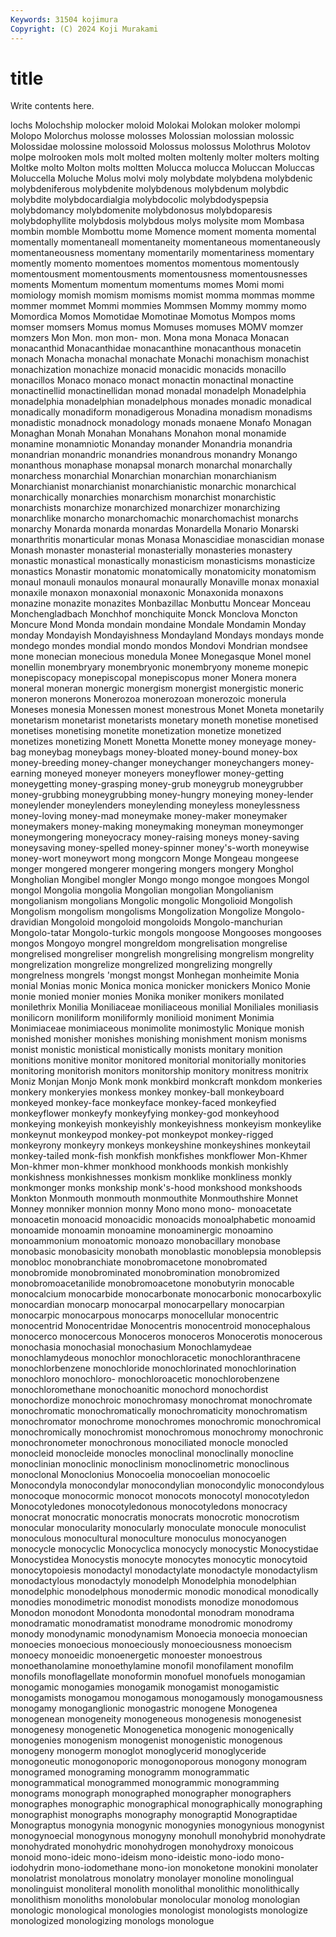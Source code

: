 ```yaml
---
Keywords: 31504 kojimura
Copyright: (C) 2024 Koji Murakami
---
```


# title

Write contents here.



lochs Molochship molocker moloid Molokai Molokan moloker molompi Molopo Molorchus
molosse molosses Molossian molossian molossic Molossidae molossine molossoid Molossus molossus
Molothrus Molotov molpe molrooken mols molt molted molten moltenly molter
molters molting Moltke molto Molton molts moltten Molucca molucca Moluccan
Moluccas Moluccella Moluche Molus molvi moly molybdate molybdena molybdenic molybdeniferous
molybdenite molybdenous molybdenum molybdic molybdite molybdocardialgia molybdocolic molybdodyspepsia molybdomancy molybdomenite
molybdonosus molybdoparesis molybdophyllite molybdosis molybdous molys molysite mom Mombasa mombin
momble Mombottu mome Momence moment momenta momental momentally momentaneall momentaneity
momentaneous momentaneously momentaneousness momentany momentarily momentariness momentary momently momento momentoes
momentos momentous momentously momentousment momentousments momentousness momentousnesses moments Momentum momentum
momentums momes Momi momi momiology momish momism momisms momist momma
mommas momme mommer mommet Mommi mommies Mommsen Mommy mommy momo
Momordica Momos Momotidae Momotinae Momotus Mompos moms momser momsers Momus
momus Momuses momuses MOMV momzer momzers Mon Mon. mon mon-
mon. Mona mona Monaca Monacan monacanthid Monacanthidae monacanthine monacanthous monacetin
monach Monacha monachal monachate Monachi monachism monachist monachization monachize monacid
monacidic monacids monacillo monacillos Monaco monaco monact monactin monactinal monactine
monactinellid monactinellidan monad monadal monadelph Monadelphia monadelphia monadelphian monadelphous monades
monadic monadical monadically monadiform monadigerous Monadina monadism monadisms monadistic monadnock
monadology monads monaene Monafo Monagan Monaghan Monah Monahan Monahans Monahon
monal monamide monamine monamniotic Monanday monander Monandria monandria monandrian monandric
monandries monandrous monandry Monango monanthous monaphase monapsal monarch monarchal monarchally
monarchess monarchial Monarchian monarchian monarchianism Monarchianist monarchianist monarchianistic monarchic monarchical
monarchically monarchies monarchism monarchist monarchistic monarchists monarchize monarchized monarchizer monarchizing
monarchlike monarcho monarchomachic monarchomachist monarchs monarchy Monarda monarda monardas Monardella
Monario Monarski monarthritis monarticular monas Monasa Monascidiae monascidian monase Monash
monaster monasterial monasterially monasteries monastery monastic monastical monastically monasticism monasticisms
monasticize monastics Monastir monatomic monatomically monatomicity monatomism monaul monauli monaulos
monaural monaurally Monaville monax monaxial monaxile monaxon monaxonial monaxonic Monaxonida
monaxons monazine monazite monazites Monbazillac Monbuttu Moncear Monceau Monchengladbach Monchhof
monchiquite Monck Monclova Moncton Moncure Mond Monda mondain mondaine Mondale
Mondamin Monday monday Mondayish Mondayishness Mondayland Mondays mondays monde mondego
mondes mondial mondo mondos Mondovi Mondrian mondsee mone monecian monecious
monedula Monee Monegasque Monel monel monellin monembryary monembryonic monembryony moneme
monepic monepiscopacy monepiscopal monepiscopus moner Monera monera moneral moneran monergic
monergism monergist monergistic moneric moneron monerons Monerozoa monerozoan monerozoic monerula
Moneses monesia Monessen monest monestrous Monet Moneta monetarily monetarism monetarist
monetarists monetary moneth monetise monetised monetises monetising monetite monetization monetize
monetized monetizes monetizing Monett Monetta Monette money moneyage money-bag moneybag
moneybags money-bloated money-bound money-box money-breeding money-changer moneychanger moneychangers money-earning moneyed
moneyer moneyers moneyflower money-getting moneygetting money-grasping money-grub moneygrub moneygrubber money-grubbing
moneygrubbing money-hungry moneying money-lender moneylender moneylenders moneylending moneyless moneylessness money-loving
money-mad moneymake money-maker moneymaker moneymakers money-making moneymaking moneyman moneymonger moneymongering
moneyocracy money-raising moneys money-saving moneysaving money-spelled money-spinner money's-worth moneywise money-wort
moneywort mong mongcorn Monge Mongeau mongeese monger mongered mongerer mongering
mongers mongery Monghol Mongholian Mongibel mongler Mongo mongo mongoe mongoes
Mongol mongol Mongolia mongolia Mongolian mongolian Mongolianism mongolianism mongolians Mongolic
mongolic Mongolioid Mongolish Mongolism mongolism mongolisms Mongolization Mongolize Mongolo-dravidian Mongoloid
mongoloid mongoloids Mongolo-manchurian Mongolo-tatar Mongolo-turkic mongols mongoose Mongooses mongooses mongos
Mongoyo mongrel mongreldom mongrelisation mongrelise mongrelised mongreliser mongrelish mongrelising mongrelism
mongrelity mongrelization mongrelize mongrelized mongrelizing mongrelly mongrelness mongrels 'mongst mongst
Monhegan monheimite Monia monial Monias monic Monica monica monicker monickers
Monico Monie monie monied monier monies Monika moniker monikers monilated
monilethrix Monilia Moniliaceae moniliaceous monilial Moniliales moniliasis monilicorn moniliform moniliformly
monilioid moniment Monimia Monimiaceae monimiaceous monimolite monimostylic Monique monish monished
monisher monishes monishing monishment monism monisms monist monistic monistical monistically
monists monitary monition monitions monitive monitor monitored monitorial monitorially monitories
monitoring monitorish monitors monitorship monitory monitress monitrix Moniz Monjan Monjo
Monk monk monkbird monkcraft monkdom monkeries monkery monkeryies monkess monkey
monkey-ball monkeyboard monkeyed monkey-face monkeyface monkey-faced monkeyfied monkeyflower monkeyfy monkeyfying
monkey-god monkeyhood monkeying monkeyish monkeyishly monkeyishness monkeyism monkeylike monkeynut monkeypod
monkey-pot monkeypot monkey-rigged monkeyrony monkeyry monkeys monkeyshine monkeyshines monkeytail monkey-tailed
monk-fish monkfish monkfishes monkflower Mon-Khmer Mon-khmer mon-khmer monkhood monkhoods monkish
monkishly monkishness monkishnesses monkism monklike monkliness monkly monkmonger monks monkship
monk's-hood monkshood monkshoods Monkton Monmouth monmouth monmouthite Monmouthshire Monnet Monney
monniker monnion monny Mono mono mono- monoacetate monoacetin monoacid monoacidic
monoacids monoalphabetic monoamid monoamide monoamin monoamine monoaminergic monoamino monoammonium monoatomic
monoazo monobacillary monobase monobasic monobasicity monobath monoblastic monoblepsia monoblepsis monobloc
monobranchiate monobromacetone monobromated monobromide monobrominated monobromination monobromized monobromoacetanilide monobromoacetone monobutyrin
monocable monocalcium monocarbide monocarbonate monocarbonic monocarboxylic monocardian monocarp monocarpal monocarpellary
monocarpian monocarpic monocarpous monocarps monocellular monocentric monocentrid Monocentridae Monocentris monocentroid
monocephalous monocerco monocercous Monoceros monoceros Monocerotis monocerous monochasia monochasial monochasium
Monochlamydeae monochlamydeous monochlor monochloracetic monochloranthracene monochlorbenzene monochloride monochlorinated monochlorination monochloro
monochloro- monochloroacetic monochlorobenzene monochloromethane monochoanitic monochord monochordist monochordize monochroic monochromasy
monochromat monochromate monochromatic monochromatically monochromaticity monochromatism monochromator monochrome monochromes monochromic
monochromical monochromically monochromist monochromous monochromy monochronic monochronometer monochronous monociliated monocle
monocled monocleid monocleide monocles monoclinal monoclinally monocline monoclinian monoclinic monoclinism
monoclinometric monoclinous monoclonal Monoclonius Monocoelia monocoelian monocoelic Monocondyla monocondylar monocondylian
monocondylic monocondylous monocoque monocormic monocot monocots monocotyl monocotyledon Monocotyledones monocotyledonous
monocotyledons monocracy monocrat monocratic monocratis monocrats monocrotic monocrotism monocular monocularity
monocularly monoculate monocule monoculist monoculous monocultural monoculture monoculus monocyanogen monocycle
monocyclic Monocyclica monocycly monocystic Monocystidae Monocystidea Monocystis monocyte monocytes monocytic
monocytoid monocytopoiesis monodactyl monodactylate monodactyle monodactylism monodactylous monodactyly monodelph Monodelphia
monodelphian monodelphic monodelphous monodermic monodic monodical monodically monodies monodimetric monodist
monodists monodize monodomous Monodon monodont Monodonta monodontal monodram monodrama monodramatic
monodramatist monodrame monodromic monodromy monody monodynamic monodynamism Monoecia monoecia monoecian
monoecies monoecious monoeciously monoeciousness monoecism monoecy monoeidic monoenergetic monoester monoestrous
monoethanolamine monoethylamine monofil monofilament monofilm monofils monoflagellate monoformin monofuel monofuels
monogamian monogamic monogamies monogamik monogamist monogamistic monogamists monogamou monogamous monogamously
monogamousness monogamy monoganglionic monogastric monogene Monogenea monogenean monogeneity monogeneous monogenesis
monogenesist monogenesy monogenetic Monogenetica monogenic monogenically monogenies monogenism monogenist monogenistic
monogenous monogeny monogerm monoglot monoglycerid monoglyceride monogoneutic monogonoporic monogonoporous monogony
monogram monogramed monograming monogramm monogrammatic monogrammatical monogrammed monogrammic monogramming monograms
monograph monographed monographer monographers monographes monographic monographical monographically monographing monographist
monographs monography monograptid Monograptidae Monograptus monogynia monogynic monogynies monogynious monogynist
monogynoecial monogynous monogyny monohull monohybrid monohydrate monohydrated monohydric monohydrogen monohydroxy
monoicous monoid mono-ideic mono-ideism mono-ideistic mono-iodo mono-iodohydrin mono-iodomethane mono-ion monoketone
monokini monolater monolatrist monolatrous monolatry monolayer monoline monolingual monolinguist monoliteral
monolith monolithal monolithic monolithically monolithism monoliths monolobular monolocular monolog monologian
monologic monological monologies monologist monologists monologize monologized monologizing monologs monologue
